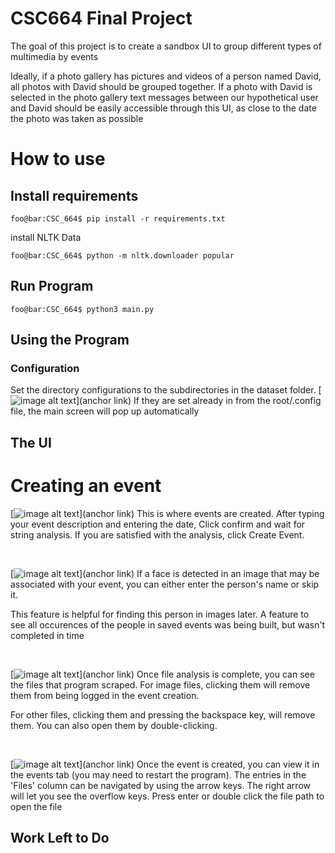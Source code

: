 # CSC664 Final Project

The goal of this project is to create a sandbox UI to group different types of multimedia by events

Ideally, if a photo gallery has pictures and videos of a person named David, all photos with David should be grouped 
together. If a photo with David is selected in the photo gallery text messages between our hypothetical user and David 
should be easily accessible through this UI, as close to the date the photo was taken as possible 

# How to use

## Install requirements
```shell
foo@bar:CSC_664$ pip install -r requirements.txt
```

install NLTK Data
```shell
foo@bar:CSC_664$ python -m nltk.downloader popular
```



## Run Program
```shell
foo@bar:CSC_664$ python3 main.py
```

## Using the Program
### Configuration
Set the directory configurations to the subdirectories in the dataset folder.
 [![image alt text](https://i.imgur.com/yF2TKy1.png)](anchor link)
 If they are set already in from the root/.config file, the main screen will pop up automatically

## The UI
# Creating an event
 [![image alt text](https://i.imgur.com/3pFehXK.png)](anchor link)
This is where events are created. After typing your event description and entering the date, Click confirm and wait for string analysis.
If you are satisfied with the analysis, click Create Event. 

 &nbsp;
 &nbsp; 
 &nbsp;
&nbsp;



 [![image alt text](https://i.imgur.com/DRIQ9S7.png)](anchor link)
If a face is detected in an image that may be associated with your event, you can either enter the person's name or skip it. 

This feature is helpful for finding this person in images later. A feature to see all occurences of the people in saved events was being built, but wasn't completed in time

 &nbsp;
 &nbsp; 
 &nbsp;
&nbsp;

 [![image alt text](https://imgur.com/A0Tmy6Q.png)](anchor link)
Once file analysis is complete, you can see the files that program scraped. 
For image files, clicking them will remove them from being logged in the event creation. 

For other files, clicking them
and pressing the backspace key, will remove them. You can also open them by double-clicking.

 &nbsp;
 &nbsp; 
 &nbsp;
&nbsp;

 [![image alt text](https://imgur.com/0pb99xK.png)](anchor link)
Once the event is created, you can view it in the events tab (you may need to restart the program). The entries in the 'Files'
column can be navigated by using the arrow keys. The right arrow will let you see the overflow keys. Press enter or double click the file path to open the file


   
## Work Left to Do
